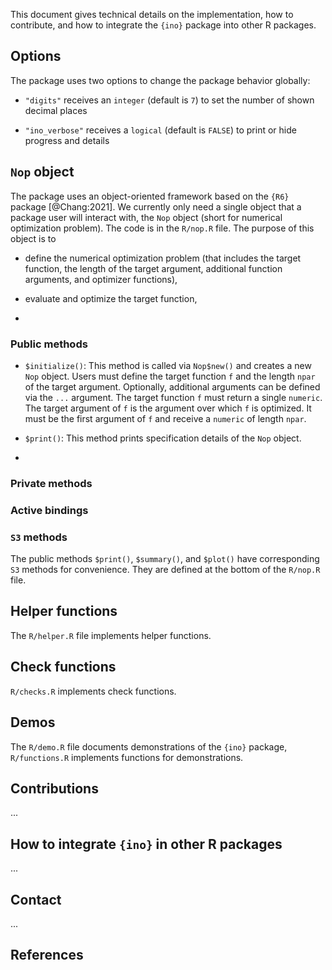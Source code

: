 This document gives technical details on the implementation, how to contribute, and how to integrate the `{ino}` package into other R packages.

## Options

The package uses two options to change the package behavior globally:

- `"digits"` receives an `integer` (default is `7`) to set the number of shown decimal places

- `"ino_verbose"` receives a `logical` (default is `FALSE`) to print or hide progress and details

## `Nop` object

The package uses an object-oriented framework based on the `{R6}` package [@Chang:2021]. We currently only need a single object that a package user will interact with, the `Nop` object (short for numerical optimization problem). The code is in the `R/nop.R` file. The purpose of this object is to

- define the numerical optimization problem (that includes the target function, the length of the target argument, additional function arguments, and optimizer functions),

- evaluate and optimize the target function,

- 

### Public methods

- `$initialize()`: This method is called via `Nop$new()` and creates a new `Nop` object. Users must define the target function `f` and the length `npar` of the target argument. Optionally, additional arguments can be defined via the `...` argument. The target function `f` must return a single `numeric`. The target argument of `f` is the argument over which `f` is optimized. It must be the first argument of `f` and receive a `numeric` of length `npar`.

- `$print()`: This method prints specification details of the `Nop` object.

-

### Private methods

### Active bindings

### `S3` methods

The public methods `$print()`, `$summary()`, and `$plot()` have corresponding `S3` methods for convenience. They are defined at the bottom of the `R/nop.R` file.

## Helper functions

The `R/helper.R` file implements helper functions. 


## Check functions

`R/checks.R` implements check functions.

## Demos

The `R/demo.R` file documents demonstrations of the `{ino}` package, `R/functions.R` implements functions for demonstrations.

## Contributions

...

## How to integrate `{ino}` in other R packages

...

## Contact

...

## References
